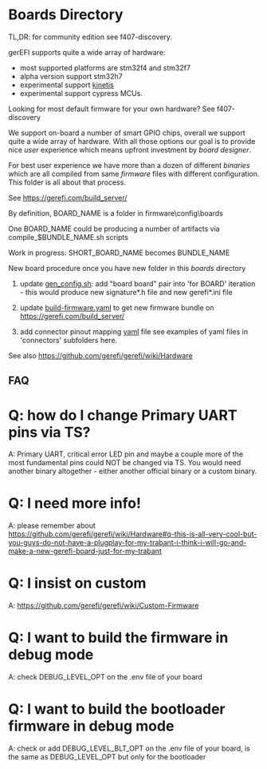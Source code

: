 # Boards Directory

TL,DR: for community edition see f407-discovery.

gerEFI supports quite a wide array of hardware:
 * most supported platforms are stm32f4 and stm32f7
 * alpha version support stm32h7
 * experimental support [kinetis](https://www.nxp.com/products/processors-and-microcontrollers/arm-microcontrollers/general-purpose-mcus/k-series-cortex-m4:KINETIS_K_SERIES)
 * experimental support cypress MCUs.

Looking for most default firmware for your own hardware? See f407-discovery

We support on-board a number of smart GPIO chips, overall we support quite a wide array of hardware. With all those options our goal is to provide nice _user_ experience which means upfront investment by _board designer_.

For best user experience we have more than a dozen of different _binaries_ which are all compiled from same _firmware_ files with different configuration. This folder is all about that process.

See https://gerefi.com/build_server/

By definition, BOARD_NAME is a folder in firmware\config\boards

One BOARD_NAME could be producing a number of artifacts via compile_$BUNDLE_NAME.sh scripts

Work in progress: SHORT_BOARD_NAME becomes BUNDLE_NAME

New board procedure once you have new folder in this *boards* directory

1) update [gen_config.sh](https://github.com/gerefi/gerefi/blob/master/firmware/gen_config.sh): add "board board" pair into 'for BOARD' iteration - this would produce new signature*.h file and new gerefi*.ini file

2) update [build-firmware.yaml](https://github.com/gerefi/gerefi/blob/master/.github/workflows/build-firmware.yaml) to get new firmware bundle on https://gerefi.com/build_server/

3) add connector pinout mapping [yaml](https://en.wikipedia.org/wiki/YAML) file see examples of yaml files in 'connectors' subfolders here.


See also https://github.com/gerefi/gerefi/wiki/Hardware


## FAQ

# Q: how do I change Primary UART pins via TS?

A: Primary UART, critical error LED pin and maybe a couple more of the most fundamental pins could NOT be changed via TS. You would need another binary altogether - either another official binary or a custom binary.

# Q: I need more info!

A: please remember about https://github.com/gerefi/gerefi/wiki/Hardware#q-this-is-all-very-cool-but-you-guys-do-not-have-a-plugplay-for-my-trabant-i-think-i-will-go-and-make-a-new-gerefi-board-just-for-my-trabant

# Q: I insist on custom

A: https://github.com/gerefi/gerefi/wiki/Custom-Firmware

# Q: I want to build the firmware in debug mode

A: check DEBUG_LEVEL_OPT on the .env file of your board

# Q: I want to build the bootloader firmware in debug mode

A: check or add DEBUG_LEVEL_BLT_OPT on the .env file of your board, is the same as DEBUG_LEVEL_OPT but only for the bootloader